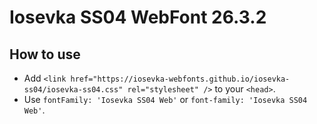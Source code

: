 # Iosevka SS04 WebFont 26.3.2

## How to use

- Add `<link href="https://iosevka-webfonts.github.io/iosevka-ss04/iosevka-ss04.css" rel="stylesheet" />` to your `<head>`.
- Use `fontFamily: 'Iosevka SS04 Web'` or `font-family: 'Iosevka SS04 Web'`.
